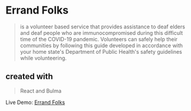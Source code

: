 # Errand Folks
> is a volunteer based service that provides assistance to deaf elders and deaf people who are immunocompromised during this difficult time of the COVID-19 pandemic. Volunteers can safely help their communities by following this guide developed in accordance with your home state's Department of Public Health's safety guidelines while volunteering.
>

## created with
> React and Bulma

Live Demo: [Errand Folks](https://sad-spence-4b83df.netlify.app/)

